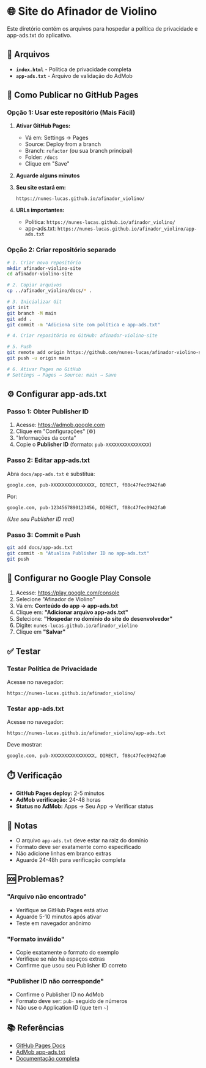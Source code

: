 # 🌐 Site do Afinador de Violino

Este diretório contém os arquivos para hospedar a política de privacidade e app-ads.txt do aplicativo.

## 📁 Arquivos

- **`index.html`** - Política de privacidade completa
- **`app-ads.txt`** - Arquivo de validação do AdMob

## 🚀 Como Publicar no GitHub Pages

### Opção 1: Usar este repositório (Mais Fácil)

1. **Ativar GitHub Pages:**
   - Vá em: Settings → Pages
   - Source: Deploy from a branch
   - Branch: `refactor` (ou sua branch principal)
   - Folder: `/docs`
   - Clique em "Save"

2. **Aguarde alguns minutos**

3. **Seu site estará em:**
   ```
   https://nunes-lucas.github.io/afinador_violino/
   ```

4. **URLs importantes:**
   - Política: `https://nunes-lucas.github.io/afinador_violino/`
   - app-ads.txt: `https://nunes-lucas.github.io/afinador_violino/app-ads.txt`

### Opção 2: Criar repositório separado

```bash
# 1. Criar novo repositório
mkdir afinador-violino-site
cd afinador-violino-site

# 2. Copiar arquivos
cp ../afinador_violino/docs/* .

# 3. Inicializar Git
git init
git branch -M main
git add .
git commit -m "Adiciona site com política e app-ads.txt"

# 4. Criar repositório no GitHub: afinador-violino-site

# 5. Push
git remote add origin https://github.com/nunes-lucas/afinador-violino-site.git
git push -u origin main

# 6. Ativar Pages no GitHub
# Settings → Pages → Source: main → Save
```

## ⚙️ Configurar app-ads.txt

### Passo 1: Obter Publisher ID

1. Acesse: https://admob.google.com
2. Clique em "Configurações" (⚙️)
3. "Informações da conta"
4. Copie o **Publisher ID** (formato: `pub-XXXXXXXXXXXXXXXX`)

### Passo 2: Editar app-ads.txt

Abra `docs/app-ads.txt` e substitua:

```
google.com, pub-XXXXXXXXXXXXXXXX, DIRECT, f08c47fec0942fa0
```

Por:

```
google.com, pub-1234567890123456, DIRECT, f08c47fec0942fa0
```
*(Use seu Publisher ID real)*

### Passo 3: Commit e Push

```bash
git add docs/app-ads.txt
git commit -m "Atualiza Publisher ID no app-ads.txt"
git push
```

## 🔗 Configurar no Google Play Console

1. Acesse: https://play.google.com/console
2. Selecione "Afinador de Violino"
3. Vá em: **Conteúdo do app → app-ads.txt**
4. Clique em: **"Adicionar arquivo app-ads.txt"**
5. Selecione: **"Hospedar no domínio do site do desenvolvedor"**
6. Digite: `nunes-lucas.github.io/afinador_violino`
7. Clique em **"Salvar"**

## ✅ Testar

### Testar Política de Privacidade
Acesse no navegador:
```
https://nunes-lucas.github.io/afinador_violino/
```

### Testar app-ads.txt
Acesse no navegador:
```
https://nunes-lucas.github.io/afinador_violino/app-ads.txt
```

Deve mostrar:
```
google.com, pub-XXXXXXXXXXXXXXXX, DIRECT, f08c47fec0942fa0
```

## ⏱️ Verificação

- **GitHub Pages deploy:** 2-5 minutos
- **AdMob verificação:** 24-48 horas
- **Status no AdMob:** Apps → Seu App → Verificar status

## 📝 Notas

- O arquivo `app-ads.txt` deve estar na raiz do domínio
- Formato deve ser exatamente como especificado
- Não adicione linhas em branco extras
- Aguarde 24-48h para verificação completa

## 🆘 Problemas?

### "Arquivo não encontrado"
- Verifique se GitHub Pages está ativo
- Aguarde 5-10 minutos após ativar
- Teste em navegador anônimo

### "Formato inválido"
- Copie exatamente o formato do exemplo
- Verifique se não há espaços extras
- Confirme que usou seu Publisher ID correto

### "Publisher ID não corresponde"
- Confirme o Publisher ID no AdMob
- Formato deve ser: `pub-` seguido de números
- Não use o Application ID (que tem `~`)

## 📚 Referências

- [GitHub Pages Docs](https://docs.github.com/pages)
- [AdMob app-ads.txt](https://support.google.com/admob/answer/9363762)
- [Documentação completa](../APP_ADS_CONFIG.md)
